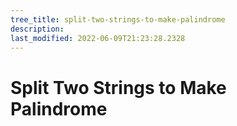```yaml
---
tree_title: split-two-strings-to-make-palindrome
description: 
last_modified: 2022-06-09T21:23:28.2328
---
```


# Split Two Strings to Make Palindrome
